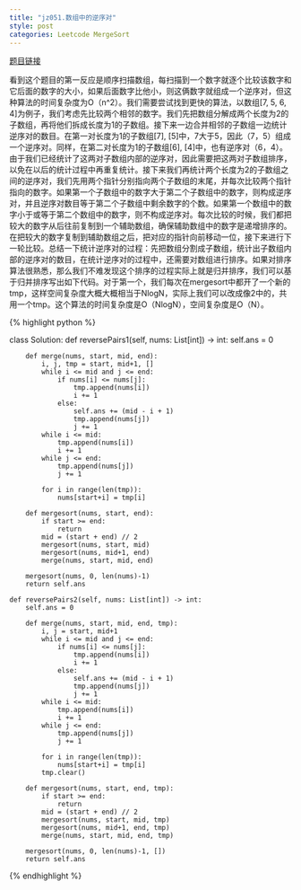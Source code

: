 ```yaml
---
title: "jz051.数组中的逆序对"
style: post
categories: Leetcode MergeSort
---
```


[题目链接](https://leetcode-cn.com/problems/shu-zu-zhong-de-ni-xu-dui-lcof/)

看到这个题目的第一反应是顺序扫描数组，每扫描到一个数字就逐个比较该数字和它后面的数字的大小，如果后面数字比他小，则这俩数字就组成一个逆序对，但这种算法的时间复杂度为O（n^2）。我们需要尝试找到更快的算法，以数组[7, 5, 6, 4]为例子，我们考虑先比较两个相邻的数字。我们先把数组分解成两个长度为2的子数组，再将他们拆成长度为1的子数组。接下来一边合并相邻的子数组一边统计逆序对的数目。在第一对长度为1的子数组[7], [5]中，7大于5，因此（7，5）组成一个逆序对。同样，在第二对长度为1的子数组[6], [4]中，也有逆序对（6，4）。由于我们已经统计了这两对子数组内部的逆序对，因此需要把这两对子数组排序，以免在以后的统计过程中再重复统计。接下来我们再统计两个长度为2的子数组之间的逆序对，我们先用两个指针分别指向两个子数组的末尾，并每次比较两个指针指向的数字。如果第一个子数组中的数字大于第二个子数组中的数字，则构成逆序对，并且逆序对数目等于第二个子数组中剩余数字的个数。如果第一个数组中的数字小于或等于第二个数组中的数字，则不构成逆序对。每次比较的时候，我们都把较大的数字从后往前复制到一个辅助数组，确保辅助数组中的数字是递增排序的。在把较大的数字复制到辅助数组之后，把对应的指针向前移动一位，接下来进行下一轮比较。总结一下统计逆序对的过程：先把数组分割成子数组，统计出子数组内部的逆序对的数目，在统计逆序对的过程中，还需要对数组进行排序。如果对排序算法很熟悉，那么我们不难发现这个排序的过程实际上就是归并排序，我们可以基于归并排序写出如下代码。对于第一个，我们每次在mergesort中都开了一个新的tmp，这样空间复杂度大概大概相当于NlogN，实际上我们可以改成像2中的，共用一个tmp。这个算法的时间复杂度是O（NlogN），空间复杂度是O（N）。

{% highlight python %}

class Solution:
    def reversePairs1(self, nums: List[int]) -> int:
        self.ans = 0

        def merge(nums, start, mid, end):
            i, j, tmp = start, mid+1, []
            while i <= mid and j <= end:
                if nums[i] <= nums[j]:
                    tmp.append(nums[i])
                    i += 1
                else:
                    self.ans += (mid - i + 1)
                    tmp.append(nums[j])
                    j += 1
            while i <= mid:
                tmp.append(nums[i])
                i += 1
            while j <= end:
                tmp.append(nums[j])
                j += 1
            
            for i in range(len(tmp)):
                nums[start+i] = tmp[i]

        def mergesort(nums, start, end):
            if start >= end:
                return
            mid = (start + end) // 2
            mergesort(nums, start, mid)
            mergesort(nums, mid+1, end)
            merge(nums, start, mid, end)

        mergesort(nums, 0, len(nums)-1)
        return self.ans

    def reversePairs2(self, nums: List[int]) -> int:
        self.ans = 0

        def merge(nums, start, mid, end, tmp):
            i, j = start, mid+1
            while i <= mid and j <= end:
                if nums[i] <= nums[j]:
                    tmp.append(nums[i])
                    i += 1
                else:
                    self.ans += (mid - i + 1)
                    tmp.append(nums[j])
                    j += 1
            while i <= mid:
                tmp.append(nums[i])
                i += 1
            while j <= end:
                tmp.append(nums[j])
                j += 1

            for i in range(len(tmp)):
                nums[start+i] = tmp[i]
            tmp.clear()

        def mergesort(nums, start, end, tmp):
            if start >= end:
                return
            mid = (start + end) // 2
            mergesort(nums, start, mid, tmp)
            mergesort(nums, mid+1, end, tmp)
            merge(nums, start, mid, end, tmp)

        mergesort(nums, 0, len(nums)-1, [])
        return self.ans

{% endhighlight %}

